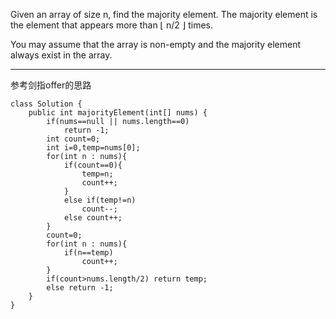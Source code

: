 Given an array of size n, find the majority element. The majority element is the element that appears more than ⌊ n/2 ⌋ times.

You may assume that the array is non-empty and the majority element always exist in the array.


---

参考剑指offer的思路
```
class Solution {
    public int majorityElement(int[] nums) {
        if(nums==null || nums.length==0)
            return -1;
        int count=0;
        int i=0,temp=nums[0];
        for(int n : nums){
            if(count==0){
                temp=n;
                count++;
            }
            else if(temp!=n)
                count--;
            else count++;     
        }
        count=0;
        for(int n : nums){
            if(n==temp)
                count++;
        }
        if(count>nums.length/2) return temp;
        else return -1;
    }
}
```
